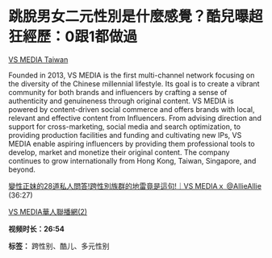 # 跳脫男女二元性別是什麼感覺？酷兒曝超狂經歷：0跟1都做過

[VS MEDIA Taiwan](https://www.youtube.com/channel/UCiYZw0h6hA5ENlPhTZFTHTA)

Founded in 2013, VS MEDIA is the first multi-channel network focusing on the diversity of the Chinese millennial lifestyle. Its goal is to create a vibrant community for both brands and influencers by crafting a sense of authenticity and genuineness through original content. VS MEDIA is powered by content-driven social commerce and offers brands with local, relevant and effective content from Influencers. From advising direction and support for cross-marketing, social media and search optimization, to providing production facilities and funding and cultivating new IPs, VS MEDIA enable aspiring influencers by providing them professional tools to develop, market and monetize their original content. The company continues to grow internationally from Hong Kong, Taiwan, Singapore, and beyond.

[變性正妹的28道私人問答!跨性別族群的地雷竟是這句!｜VS MEDIAｘ @AllieAllie](https://www.youtube.com/watch?v=_meUX6INDk8) (36:27)

[VS MEDIA華人聯播網(2)](https://www.youtube.com/watch?v=Tl3AQDY-9JQ&list=PLSSQ8_BD_KgoFGkE9fvyXQbrGWMcstWGM)

**视频时长：26:54**

**标签：** 跨性别、酷儿、多元性别